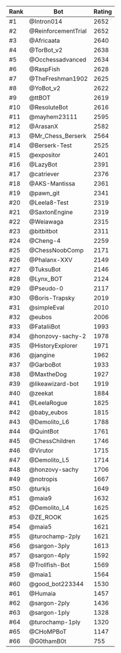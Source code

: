 Rank|Bot|Rating
---|---|---
#1|@Intron014|2652
#2|@ReinforcementTrial|2652
#3|@Africaata|2640
#4|@TorBot_v2|2638
#5|@Occhessadvanced|2634
#6|@RaspFish|2628
#7|@TheFreshman1902|2625
#8|@YoBot_v2|2622
#9|@ttBOT|2619
#10|@ResoluteBot|2616
#11|@mayhem23111|2595
#12|@ArasanX|2582
#13|@Mr_Chess_Berserk|2564
#14|@Berserk-Test|2525
#15|@expositor|2401
#16|@LazyBot|2391
#17|@catriever|2376
#18|@AKS-Mantissa|2361
#19|@pawn_git|2341
#20|@Leela8-Test|2319
#21|@SaxtonEngine|2319
#22|@Weiawaga|2315
#23|@bitbitbot|2311
#24|@Cheng-4|2259
#25|@ChessNoobComp|2171
#26|@Phalanx-XXV|2149
#27|@TuksuBot|2146
#28|@Lynx_BOT|2124
#29|@Pseudo-0|2117
#30|@Boris-Trapsky|2019
#31|@simpleEval|2010
#32|@eubos|2006
#33|@FataliiBot|1993
#34|@honzovy-sachy-2|1978
#35|@HistoryExplorer|1971
#36|@jangine|1962
#37|@GarboBot|1933
#38|@MaxtheDog|1927
#39|@likeawizard-bot|1919
#40|@zeekat|1884
#41|@LeelaRogue|1825
#42|@baby_eubos|1815
#43|@Demolito_L6|1788
#44|@QuintBot|1761
#45|@ChessChildren|1746
#46|@Virutor|1715
#47|@Demolito_L5|1714
#48|@honzovy-sachy|1706
#49|@notropis|1667
#50|@turkjs|1649
#51|@maia9|1632
#52|@Demolito_L4|1625
#53|@ZE_ROOK|1625
#54|@maia5|1621
#55|@turochamp-2ply|1621
#56|@sargon-3ply|1613
#57|@sargon-4ply|1592
#58|@Trollfish-Bot|1569
#59|@maia1|1564
#60|@good_bot223344|1530
#61|@Humaia|1457
#62|@sargon-2ply|1436
#63|@sargon-1ply|1328
#64|@turochamp-1ply|1320
#65|@CHoMPBoT|1147
#66|@G0thamB0t|755
